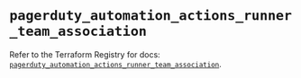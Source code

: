 # `pagerduty_automation_actions_runner_team_association`

Refer to the Terraform Registry for docs: [`pagerduty_automation_actions_runner_team_association`](https://registry.terraform.io/providers/pagerduty/pagerduty/3.29.0/docs/resources/automation_actions_runner_team_association).
